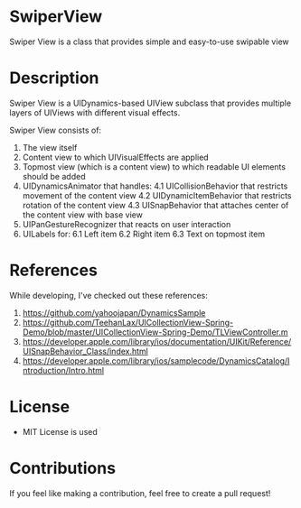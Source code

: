 # SwiperView
Swiper View is a class that provides simple and easy-to-use swipable view

# Description

Swiper View is a UIDynamics-based UIView subclass that provides multiple layers of UIViews with different visual effects.

Swiper View consists of:

1. The view itself
2. Content view to which UIVisualEffects are applied
3. Topmost view (which is a content view) to which readable UI elements should be added
4. UIDynamicsAnimator that handles:
4.1 UICollisionBehavior that restricts movement of the content view
4.2 UIDynamicItemBehavior that restricts rotation of the content view
4.3 UISnapBehavior that attaches center of the content view with base view
5. UIPanGestureRecognizer that reacts on user interaction
6. UILabels for: 
6.1 Left item
6.2 Right item
6.3 Text on topmost item

# References

While developing, I've checked out these references:

1. https://github.com/yahoojapan/DynamicsSample
2. https://github.com/TeehanLax/UICollectionView-Spring-Demo/blob/master/UICollectionView-Spring-Demo/TLViewController.m
3. https://developer.apple.com/library/ios/documentation/UIKit/Reference/UISnapBehavior_Class/index.html
4. https://developer.apple.com/library/ios/samplecode/DynamicsCatalog/Introduction/Intro.html

# License

* MIT License is used

# Contributions

If you feel like making a contribution, feel free to create a pull request!

